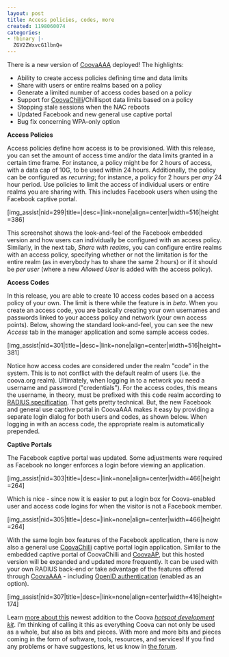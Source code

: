 ```yaml
---
layout: post
title: Access policies, codes, more
created: 1198060074
categories:
- !binary |-
  ZGV2ZWxvcG1lbnQ=
---
```

There is a new version of <a href="/CoovaAAA">CoovaAAA</a> deployed! The highlights:
<ul>
	<li>Ability to create access policies defining time and data limits</li>
	<li>Share with users or entire realms based on a policy</li>
	<li>Generate a limited number of access codes based on a policy</li>
	<li>Support for <a href="/CoovaChilli">CoovaChilli</a>/Chillispot data limits based on a policy</li>
	<li>Stopping stale sessions when the NAC reboots</li>
	<li>Updated Facebook and new general use captive portal</li>
	<li>Bug fix concerning WPA-only option</li>
</ul>
<strong>Access Policies</strong>

Access policies define how access is to be provisioned. With this release, you can set the amount of access time and/or the data limits granted in a certain time frame. For instance, a policy might be for 2 hours of access, with a data cap of 10G, to be used within 24 hours. Additionally, the policy can be configured as <em>recurring</em>; for instance, a policy for 2 hours per <em>any</em> 24 hour period. Use policies to limit the access of individual users or entire realms you are sharing with. This includes Facebook users when using the Facebook captive portal.

[img_assist|nid=299|title=|desc=|link=none|align=center|width=516|height=386]

This screenshot shows the look-and-feel of the Facebook embedded version and how users can individually be configured with an access policy. Similarly, in the next tab, <em>Share with realms</em>, you can configure entire realms with an access policy, specifying whether or not the limitation is for the entire realm (as in everybody has to share the same 2 hours) or if it should be <em>per user</em> (where a new <em>Allowed User</em> is added with the access policy).

<strong>Access Codes</strong>

In this release, you are able to create 10 access codes based on a access policy of your own. The limit is there while the feature is in <em>beta</em>.  When you create an access code, you are basically creating your own usernames and passwords linked to your access policy and network (your own access points). Below, showing the standard look-and-feel, you can see the new <em>Access</em> tab in the manager application and some sample access codes.

[img_assist|nid=301|title=|desc=|link=none|align=center|width=516|height=381]

Notice how access codes are considered under the realm "code" in the system. This is to not conflict with the default realm of users (i.e. the coova.org realm). Ultimately, when logging in to a network you need a username and password ("credentials"). For the access codes, this means the username, in theory, must be prefixed with this <tt>code</tt> realm according to <a href="/node/92">RADIUS specification</a>. That gets pretty technical. But, the new Facebook and general use captive portal in CoovaAAA makes it easy by providing a separate login dialog for both users and codes, as shown below. When logging in with an access code, the appropriate realm is automatically prepended.

<strong>Captive Portals</strong>

The Facebook captive portal was updated. Some adjustments were required as Facebook no longer enforces a login before viewing an application.

[img_assist|nid=303|title=|desc=|link=none|align=center|width=466|height=264]

Which is nice - since now it is easier to put a login box for Coova-enabled user and access code logins for when the visitor is not a Facebook member.

[img_assist|nid=305|title=|desc=|link=none|align=center|width=466|height=264]

With the same login box features of the Facebook application, there is now also a general use <a href="/CoovaChilli">CoovaChilli</a> captive portal login application. Similar to the embedded captive portal of CoovaChilli and <a href="/CoovaAP">CoovaAP</a>, but this hosted version will be expanded and updated more frequently. It can be used with your own RADIUS back-end or take advantage of the features offered through <a href="/CoovaAAA">CoovaAAA</a> - including <a href="/node/71">OpenID authentication</a> (enabled as an option).

[img_assist|nid=307|title=|desc=|link=none|align=center|width=416|height=174]

Learn <a href="/wiki/CoovaAAA_CaptivePortals">more about this</a> newest addition to the Coova <a href="/wiki/Hotspot_Development_Kit"><em>hotspot development kit</em></a>. I'm thinking of calling it this as everything Coova can not only be used as a whole, but also as bits and pieces. With more and more bits and pieces coming in the form of software, tools, resources, and services! If you find any problems or have suggestions, let us know in <a href="/forum/">the forum</a>.
